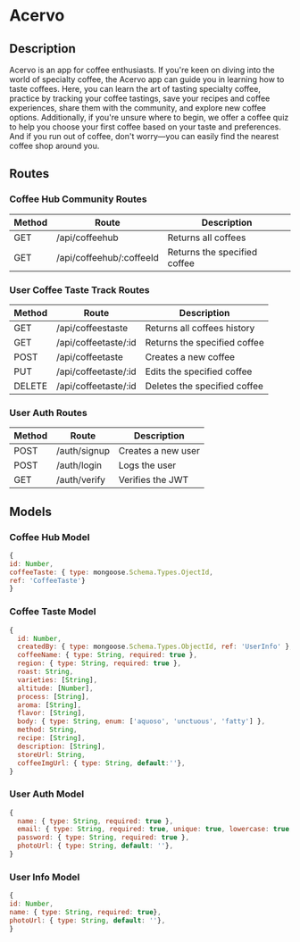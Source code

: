 # Acervo  

## Description
Acervo is an app for coffee enthusiasts. If you're keen on diving into the world of specialty coffee, the Acervo app can guide you in learning how to taste coffees. Here, you can learn the art of tasting specialty coffee, practice by tracking your coffee tastings, save your recipes and coffee experiences, share them with the community, and explore new coffee options. Additionally, if you're unsure where to begin, we offer a coffee quiz to help you choose your first coffee based on your taste and preferences. And if you run out of coffee, don't worry—you can easily find the nearest coffee shop around you.

## Routes
### Coffee Hub Community Routes
| Method | Route                       | Description                   |
| ------ | --------------------------- | ----------------------------- |
| GET    | /api/coffeehub              | Returns all coffees           |
| GET    | /api/coffeehub/:coffeeId    | Returns the specified coffee  |

### User Coffee Taste Track Routes
| Method | Route               | Description                   |
| ------ | ------------------- | ----------------------------- |
| GET    | /api/coffeestaste   | Returns all coffees history   |
| GET    | /api/coffeetaste/:id| Returns the specified coffee  |
| POST   | /api/coffeetaste    | Creates a new coffee          |
| PUT    | /api/coffeetaste/:id| Edits the specified coffee    |
| DELETE | /api/coffeetaste/:id| Deletes the specified coffee  |

### User Auth Routes
| Method | Route        | Description        |
| ------ | ------------ | ------------------ |
| POST   | /auth/signup | Creates a new user |
| POST   | /auth/login  | Logs the user      |
| GET    | /auth/verify | Verifies the JWT   |

## Models
### Coffee Hub Model
```js
{
id: Number,
coffeeTaste: { type: mongoose.Schema.Types.OjectId,
ref: 'CoffeeTaste'}
}
```

### Coffee Taste Model
```js
{
  id: Number,
  createdBy: { type: mongoose.Schema.Types.ObjectId, ref: 'UserInfo' },
  coffeeName: { type: String, required: true },
  region: { type: String, required: true },
  roast: String,
  varieties: [String],
  altitude: [Number],
  process: [String],
  aroma: [String],
  flavor: [String],
  body: { type: String, enum: ['aquoso', 'unctuous', 'fatty'] },
  method: String,
  recipe: [String],
  description: [String],
  storeUrl: String,
  coffeeImgUrl: { type: String, default:''}, 
}
```

### User Auth Model
```js
{
  name: { type: String, required: true },
  email: { type: String, required: true, unique: true, lowercase: true, trim: true },
  password: { type: String, required: true },
  photoUrl: { type: String, default: ''},
}
```

### User Info Model
```js
{
id: Number,
name: { type: String, required: true},
photoUrl: { type: String, default: ''},
}
```

